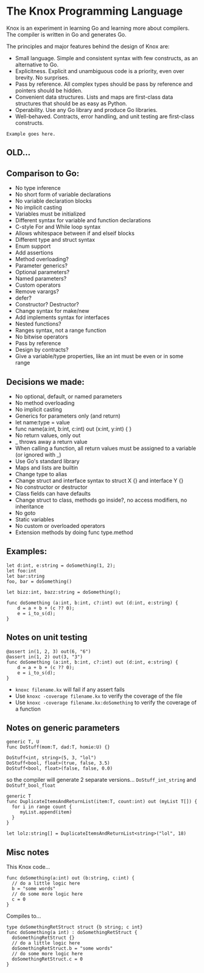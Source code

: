 # The Knox Programming Language

Knox is an experiment in learning Go and learning more about compilers. The compiler is written in Go and generates Go.

The principles and major features behind the design of Knox are:
 - Small language. Simple and consistent syntax with few constructs, as an alternative to Go.
 - Explicitness. Explicit and unambiguous code is a priority, even over brevity. No surprises.
 - Pass by reference. All complex types should be pass by reference and pointers should be hidden.
 - Convenient data structures. Lists and maps are first-class data structures that should be as easy as Python.
 - Operability. Use any Go library and produce Go libraries.
 - Well-behaved. Contracts, error handling, and unit testing are first-class constructs.

```
Example goes here.
```
## OLD...

## Comparison to Go:
 - No type inference
 - No short form of variable declarations
 - No variable declaration blocks
 - No implicit casting
 - Variables must be initialized
 - Different syntax for variable and function declarations
 - C-style For and While loop syntax
 - Allows whitespace between if and elseif blocks
 - Different type and struct syntax
 - Enum support
 - Add assertions
 - Method overloading?
 - Parameter generics?
 - Optional parameters?
 - Named parameters?
 - Custom operators
 - Remove varargs?
 - defer?
 - Constructor? Destructor?
 - Change syntax for make/new
 - Add implements syntax for interfaces
 - Nested functions?
 - Ranges syntax, not a range function
 - No bitwise operators
 - Pass by reference
 - Design by contracts?
 - Give a variable/type properties, like an int must be even or in some range


## Decisions we made:
  - No optional, default, or named parameters
  - No method overloading
  - No implicit casting
  - Generics for parameters only (and return)
  - let name:type = value
  - func name(a:int, b:int, c:int) out (x:int, y:int) { }
  - No return values, only out 
  - _ throws away a return value
  - When calling a function, all return values must be assigned to a variable (or ignored with _)
  - Use Go's standard library
  - Maps and lists are builtin
  - Change type to alias
  - Change struct and interface syntax to struct X {} and interface Y {}
  - No constructor or destructor
  - Class fields can have defaults
  - Change struct to class, methods go inside?, no access modifiers, no inheritance 
  - No goto
  - Static variables
  - No custom or overloaded operators
  - Extension methods by doing func type.method


## Examples:

```
let d:int, e:string = doSomething(1, 2);
let foo:int
let bar:string
foo, bar = doSomething()

let bizz:int, bazz:string = doSomething();

func doSomething (a:int, b:int, c?:int) out (d:int, e:string) {
	d = a + b + (c ?? 0);
	e = i_to_s(d);
}
```
## Notes on unit testing
```
@assert in(1, 2, 3) out(6, "6")
@assert in(1, 2) out(3, "3")
func doSomething (a:int, b:int, c?:int) out (d:int, e:string) {
	d = a + b + (c ?? 0);
	e = i_to_s(d);
}
```
 - `knoxc filename.kx` will fail if any assert fails
 - Use `knoxc -coverage filename.kx` to verify the coverage of the file
 - Use `knoxc -coverage filename.kx:doSomething` to verify the coverage of a function

## Notes on generic parameters
```
generic T, U
func DoStuff(mom:T, dad:T, homie:U) {}

DoStuff<int, string>(5, 3, "lol")
DoStuff<bool, float>(true, false, 3.5)
DoStuff<bool, float>(false, false, 0.0)
```
so the compiler will generate 2 separate versions... `DoStuff_int_string` and `DoStuff_bool_float`
```
generic T
func DuplicateItemsAndReturnList(item:T, count:int) out (myList T[]) {
  for i in range count {
     myList.append(item)
  }
}

let lolz:string[] = DuplicateItemsAndReturnList<string>("lol", 18)
```

## Misc notes

This Knox code...
```
func doSomething(a:int) out (b:string, c:int) {
  // do a little logic here
  b = "some words"
  // do some more logic here
  c = 0
}
```
Compiles to...
```
type doSomethingRetStruct struct {b string; c int}
func doSomething(a int) : doSomethingRetStruct {
  doSomethingRetStruct {}
  // do a little logic here
  doSomethingRetStruct.b = "some words"
  // do some more logic here
  doSomethingRetStruct.c = 0
}
```


